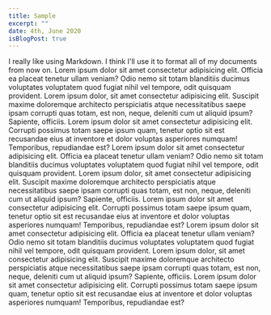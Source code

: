 ```yaml
---
title: Sample
excerpt: ""
date: 4th, June 2020
isBlogPost: true
---
```


I really like using Markdown. I think I'll use it to format all of my documents from now on.
Lorem ipsum dolor sit amet consectetur adipisicing elit. Officia ea placeat tenetur ullam veniam? Odio nemo sit totam blanditiis ducimus voluptates voluptatem quod fugiat nihil vel tempore, odit quisquam provident.
Lorem ipsum dolor, sit amet consectetur adipisicing elit. Suscipit maxime doloremque architecto perspiciatis atque necessitatibus saepe ipsam corrupti quas totam, est non, neque, deleniti cum ut aliquid ipsum? Sapiente, officiis.
Lorem ipsum dolor sit amet consectetur adipisicing elit. Corrupti possimus totam saepe ipsum quam, tenetur optio sit est recusandae eius at inventore et dolor voluptas asperiores numquam! Temporibus, repudiandae est?
Lorem ipsum dolor sit amet consectetur adipisicing elit. Officia ea placeat tenetur ullam veniam? Odio nemo sit totam blanditiis ducimus voluptates voluptatem quod fugiat nihil vel tempore, odit quisquam provident.
Lorem ipsum dolor, sit amet consectetur adipisicing elit. Suscipit maxime doloremque architecto perspiciatis atque necessitatibus saepe ipsam corrupti quas totam, est non, neque, deleniti cum ut aliquid ipsum? Sapiente, officiis.
Lorem ipsum dolor sit amet consectetur adipisicing elit. Corrupti possimus totam saepe ipsum quam, tenetur optio sit est recusandae eius at inventore et dolor voluptas asperiores numquam! Temporibus, repudiandae est?
Lorem ipsum dolor sit amet consectetur adipisicing elit. Officia ea placeat tenetur ullam veniam? Odio nemo sit totam blanditiis ducimus voluptates voluptatem quod fugiat nihil vel tempore, odit quisquam provident.
Lorem ipsum dolor, sit amet consectetur adipisicing elit. Suscipit maxime doloremque architecto perspiciatis atque necessitatibus saepe ipsam corrupti quas totam, est non, neque, deleniti cum ut aliquid ipsum? Sapiente, officiis.
Lorem ipsum dolor sit amet consectetur adipisicing elit. Corrupti possimus totam saepe ipsum quam, tenetur optio sit est recusandae eius at inventore et dolor voluptas asperiores numquam! Temporibus, repudiandae est?